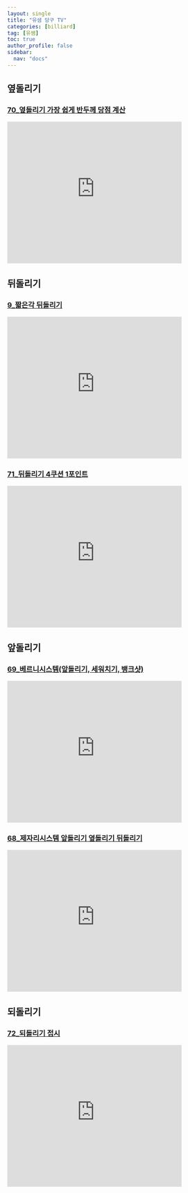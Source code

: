 ```yaml
---
layout: single
title: "유샘 당구 TV"
categories: [billiard]
tag: [유쌤]
toc: true
author_profile: false
sidebar:
  nav: "docs"
---
```


## 옆돌리기

### [70_옆돌리기 가장 쉽게 반두께 당점 계산](https://youtu.be/4onZZTiwOKc?si=IzDv0dHrClwe-AD8)

<iframe src="https://onedrive.live.com/embed?resid=3D46A5980CA74AE2%2116724&authkey=!ACiljT0e0uJF3ac&em=2" width="402" height="327" frameborder="0" scrolling="no"></iframe>

## 뒤돌리기

### [9_짧은각 뒤돌리기](https://youtu.be/3xfaSYFqPAM?si=KjlEK3Zrs_k-Eaa8)

<iframe src="https://onedrive.live.com/embed?resid=3D46A5980CA74AE2%2116699&authkey=!AE4pz6jW7Zbjbhg&em=2" width="402" height="327" frameborder="0" scrolling="no"></iframe>

### [71_뒤돌리기 4쿠션 1포인트](https://youtu.be/LrMugDBLXpI?si=MKLufME2SmBBKjOb)

<iframe src="https://onedrive.live.com/embed?resid=3D46A5980CA74AE2%2116722&authkey=!AJ1jYFAN18dOAgY&em=2" width="402" height="327" frameborder="0" scrolling="no"></iframe>

## 앞돌리기

### [69_베르니시스템(앞돌리기, 세워치기, 뱅크샷)](https://youtu.be/P-aVzIoOc0c?si=EfZUesph_XhQ3jxf)

<iframe src="https://onedrive.live.com/embed?resid=3D46A5980CA74AE2%2116731&authkey=!ALefDm1x61OyvxA&em=2" width="402" height="327" frameborder="0" scrolling="no"></iframe>

### [68_제자리시스템 앞돌리기 옆돌리기 뒤돌리기](https://youtu.be/9LpWua8vR0U?si=NzdThYMta_LDsgch)

<iframe src="https://onedrive.live.com/embed?resid=3D46A5980CA74AE2%2116734&authkey=!AJwb-pnAPJeiLB8&em=2" width="402" height="327" frameborder="0" scrolling="no"></iframe>

## 되돌리기

### [72_되돌리기 접시](https://youtu.be/MMq1X3S1lYM?si=d9c0Jc8mBT6-GnyE)

<iframe src="https://onedrive.live.com/embed?resid=3D46A5980CA74AE2%2116697&authkey=!AFJDxs-3E8sb66s&em=2" width="402" height="327" frameborder="0" scrolling="no"></iframe>
